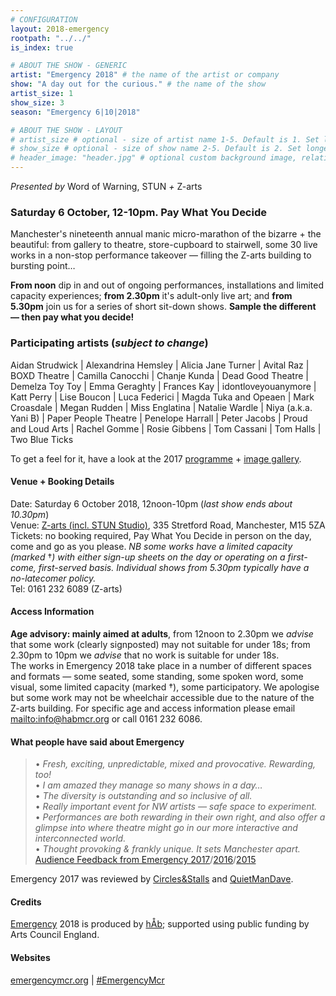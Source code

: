 ```yaml
---
# CONFIGURATION
layout: 2018-emergency
rootpath: "../../"
is_index: true

# ABOUT THE SHOW - GENERIC
artist: "Emergency 2018" # the name of the artist or company
show: "A day out for the curious." # the name of the show
artist_size: 1
show_size: 3
season: "Emergency 6|10|2018"

# ABOUT THE SHOW - LAYOUT
# artist_size # optional - size of artist name 1-5. Default is 1. Set longer names to lower values
# show_size # optional - size of show name 2-5. Default is 2. Set longer names to lower values
# header_image: "header.jpg" # optional custom background image, relative to current page
---
```

*Presented by* Word of Warning, STUN *+* Z-arts           
         
### Saturday 6 October, 12-10pm. Pay What You Decide             
Manchester's nineteenth annual manic micro-marathon of the bizarre + the beautiful: from gallery to theatre, store-cupboard to stairwell, some 30 live works in a non-stop performance takeover — filling the Z-arts building to bursting point…         
            
**From noon** dip in and out of ongoing performances, installations and limited capacity experiences; **from 2.30pm** it's adult-only live art; and **from 5.30pm** join us for a series of short sit-down shows. **Sample the different — then pay what you decide!**          
        
### Participating artists (*subject to change*)          
Aidan Strudwick | Alexandrina Hemsley | Alicia Jane Turner | Avital Raz | BOXD Theatre | Camilla Canocchi | Chanje Kunda | Dead Good Theatre | Demelza Toy Toy | Emma Geraghty | Frances Kay | idontloveyouanymore | Katt Perry | Lise Boucon | Luca Federici | Magda Tuka and Opeaen | Mark Croasdale | Megan Rudden | Miss Englatina | Natalie Wardle | Niya (a.k.a. Yani B) | Paper People Theatre | Penelope Harrall | Peter Jacobs | Proud and Loud Arts | Rachel Gomme | Rosie Gibbens | Tom Cassani | Tom Halls | Two Blue Ticks         
        
To get a feel for it, have a look at the 2017 [programme](/archive/2017-emergency) + [image gallery](/galleries/2017-emergency).         
         
#### Venue + Booking Details         
Date: Saturday 6 October 2018, 12noon-10pm (*last show ends about 10.30pm*)           
Venue: <a href="http://www.z-arts.org/about-us/getting-here" target="_blank">Z-arts (incl. STUN Studio)</a>, 335 Stretford Road, Manchester, M15 5ZA        
Tickets: no booking required, Pay What You Decide in person on the day, come and go as you please. *NB some works have a limited capacity (marked* †*) with either sign-up sheets on the day or operating on a first-come, first-served basis. Individual shows from 5.30pm typically have a no-latecomer policy.*       
Tel: 0161 232 6089 (Z-arts)          
         
#### Access Information       
**Age advisory: mainly aimed at adults**, from 12noon to 2.30pm we *advise* that some work (clearly signposted) may not suitable for under 18s; from 2.30pm to 10pm we *advise* that no work is suitable for under 18s.<br>The works in Emergency 2018 take place in a number of different spaces and formats — some seated, some standing, some spoken word, some visual, some limited capacity (marked †), some participatory. We apologise but some work may not be wheelchair accessible due to the nature of the Z-arts building. For specific age and access information please email <mailto:info@habmcr.org> or call 0161 232 6086.        
            
#### What people have said about Emergency         
>• *Fresh, exciting, unpredictable, mixed and provocative. Rewarding, too!*<br>• *I am amazed they manage so many shows in a day…*<br>• *The diversity is outstanding and so inclusive of all.*<br>• *Really important event for NW artists — safe space to experiment.*<br>• *Performances are both rewarding in their own right, and also offer a glimpse into where theatre might go in our more interactive and interconnected world.*<br>• *Thought provoking & frankly unique. It sets Manchester apart.*<br>[Audience Feedback from Emergency 2017](/archive/2017-emergency)/[2016](/archive/2016-emergency)/[2015](/archive/2015-emergency)          
         
Emergency 2017 was reviewed by <a href="http://circlesandstalls.wordpress.com/2017/10/01/emergency-2017" target="_blank">Circles&Stalls</a> and <a href="http://quietmandave.co.uk/2017/10/emergency-2017" target="_blank">QuietManDave</a>.        
          
#### Credits         
[Emergency](/hab/emergency) 2018 is produced by [hÅb](/hab); supported using public funding by Arts Council England.        
        
#### Websites
<a href="http://emergencymcr.org" target="_blank">emergencymcr.org</a> | <a href="http://twitter.com/hashtag/EmergencyMcr" target="_blank">#EmergencyMcr</a>
